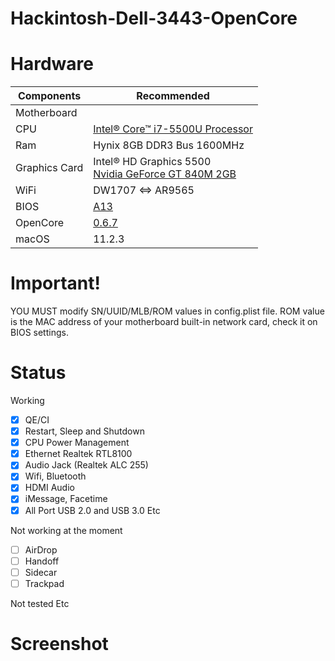 # Hackintosh-Dell-3443-OpenCore

# Hardware

<table>
<thead>
  <tr>
    <th>Components</th>
    <th>Recommended</th>
  </tr>
</thead>
<tbody>
  <tr>
    <td>Motherboard</td>
    <td></td>
  </tr>
  <tr>
    <td>CPU</td>
    <td><a href="https://ark.intel.com/content/www/us/en/ark/products/85214/intel-core-i7-5500u-processor-4m-cache-up-to-3-00-ghz.html" target="_blank" rel="noopener noreferrer">Intel® Core™ i7-5500U Processor</a></td>
  </tr>
  <tr>
    <td>Ram</td>
    <td>Hynix 8GB DDR3 Bus 1600MHz</td>
  </tr>
  <tr>
    <td>Graphics Card</td>
    <td>Intel® HD Graphics 5500<br><a href="https://www.nvidia.com/en-us/geforce/gaming-laptops/geforce-840m/" target="_blank" rel="noopener noreferrer">Nvidia GeForce GT 840M 2GB</a><br></td>
  </tr>
  <tr>
    <td>WiFi</td>
    <td>DW1707 &lt;=&gt; AR9565</td>
  </tr>
  <tr>
    <td>BIOS</td>
    <td><a href="https://www.dell.com/support/home/en-vn/product-support/product/inspiron-14-3443-laptop/drivers" target="_blank" rel="noopener noreferrer">A13</a></td>
  </tr>
  <tr>
    <td>OpenCore</td>
    <td><a href="https://github.com/acidanthera/OpenCorePkg/releases" target="_blank" rel="noopener noreferrer">0.6.7</a></td>
  </tr>
  <tr>
    <td>macOS</td>
    <td>11.2.3</td>
  </tr>
</tbody>
</table>

# Important!

YOU MUST modify SN/UUID/MLB/ROM values in config.plist file. ROM value is the MAC address of your motherboard built-in network card, check it on BIOS settings.

# Status

Working

- [x] QE/CI
- [x] Restart, Sleep and Shutdown
- [x] CPU Power Management
- [x] Ethernet Realtek RTL8100
- [x] Audio Jack (Realtek ALC 255)
- [x] Wifi, Bluetooth
- [x] HDMI Audio
- [x] iMessage, Facetime
- [x] All Port USB 2.0 and USB 3.0
  Etc
 
Not working at the moment

- [ ] AirDrop
- [ ] Handoff
- [ ] Sidecar
- [ ] Trackpad

Not tested
  Etc
  
# Screenshot

